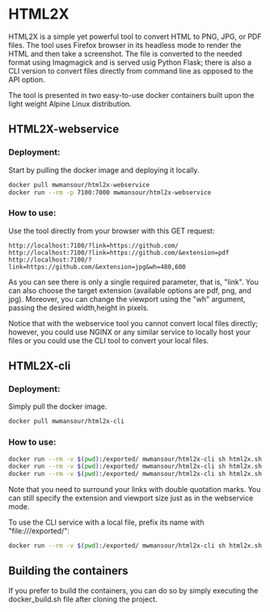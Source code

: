 # HTML2X
HTML2X is a simple yet powerful tool to convert HTML to PNG, JPG, or PDF files.
The tool uses Firefox browser in its headless mode to render the HTML and then take a screenshot. The file is converted to the needed format using Imagmagick and is served usig Python Flask; there is also a CLI version to convert files directly from command line as opposed to the API option.

The tool is presented in two easy-to-use docker containers built upon the light weight Alpine Linux distribution.

## HTML2X-webservice

### Deployment:

Start by pulling the docker image and deploying it locally. 

```bash
docker pull mwmansour/html2x-webservice
docker run --rm -p 7100:7000 mwmansour/html2x-webservice 
```

### How to use:

Use the tool directly from your browser with this GET request:

```
http://localhost:7100/?link=https://github.com/
http://localhost:7100/?link=https://github.com/&extension=pdf
http://localhost:7100/?link=https://github.com/&extension=jpg&wh=480,600
```

As you can see there is only a single required parameter, that is, "link". You can also choose the target extension (available options are pdf, png, and jpg). Moreover, you can change the viewport using the "wh" argument, passing the desired width,height in pixels. 

Notice that with the webservice tool you cannot convert local files directly; however, you could use NGINX or any similar service to locally host your files or you could use the CLI tool to convert your local files.

## HTML2X-cli

### Deployment:

Simply pull the docker image.
```bash
docker pull mwmansour/html2x-cli
```

### How to use:

```bash
docker run --rm -v $(pwd):/exported/ mwmansour/html2x-cli sh html2x.sh "https://github.com/" 
docker run --rm -v $(pwd):/exported/ mwmansour/html2x-cli sh html2x.sh "https://github.com/" --extension pdf
docker run --rm -v $(pwd):/exported/ mwmansour/html2x-cli sh html2x.sh "https://github.com/" --extension jpg --wh 480,600
```

Note that you need to surround your links with double quotation marks. You can still specify the extension and viewport size just as in the webservice mode.

To use the CLI service with a local file, prefix its name with "file:///exported/":

```bash
docker run --rm -v $(pwd):/exported/ mwmansour/html2x-cli sh html2x.sh file:///exported/index.html
```

## Building the containers

If you prefer to build the containers, you can do so by simply executing the docker_build.sh file after cloning the project.
